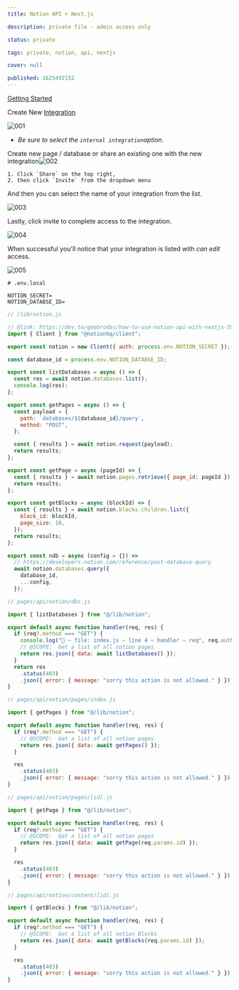 ```yaml
---
title: Notion API + Next.js

description: private file - admin access only

status: private

tags: private, notion, api, nextjs

cover: null

published: 1625492152
---
```


[Getting Started](https://developers.notion.com/docs/getting-started)

Create New [Integration](https://www.notion.so/my-integrations)

![001](https://cdn.jsdelivr.net/gh/gaurangrshah/_shots@master/scrnshots/001.png)

- _Be sure to select the `internal integration`option._

Create new page / database or share an existing one with the new integration![002](/Users/bunty/Downloads/002.png)

    1. Click `Share` on the top right,
    2. then click `Invite` from the dropdown menu

And then you can select the name of your integration from the list.

![003](/Users/bunty/Downloads/003.png)

Lastly, click invite to complete access to the integration.

![004](/Users/bunty/Downloads/004.png)

When successful you'll notice that your integration is listed with _can edit_ access.

![005](/Users/bunty/Downloads/005.png)

```
# .env.local

NOTION_SECRET=
NOTION_DATABSE_ID=
```

```js
// /lib/notion.js

// @link: https://dev.to/geobrodas/how-to-use-notion-api-with-nextjs-5940#making-a-new-integration
import { Client } from "@notionhq/client";

export const notion = new Client({ auth: process.env.NOTION_SECRET });

const database_id = process.env.NOTION_DATABSE_ID;

export const listDatabases = async () => {
  const res = await notion.databases.list();
  console.log(res);
};

export const getPages = async () => {
  const payload = {
    path: `databases/${database_id}/query`,
    method: "POST",
  };

  const { results } = await notion.request(payload);
  return results;
};

export const getPage = async (pageId) => {
  const { results } = await notion.pages.retrieve({ page_id: pageId });
  return results;
};

export const getBlocks = async (blockId) => {
  const { results } = await notion.blocks.children.list({
    block_id: blockId,
    page_size: 10,
  });
  return results;
};

export const ndb = async (config = {}) =>
  // https://developers.notion.com/reference/post-database-query
  await notion.databases.query({
    database_id,
    ...config,
  });
```

```js
// pages/api/notion/dbs.js

import { listDatabases } from "@/lib/notion";

export default async function handler(req, res) {
  if (req?.method === "GET") {
    console.log("🚀 ~ file: index.js ~ line 4 ~ handler ~ req", req.auth);
    // @SCOPE:  Get a list of all notion pages
    return res.json({ data: await listDatabases() });
  }
  return res
    .status(403)
    .json({ error: { message: "sorry this action is not allowed." } });
}
```

```js
// pages/api/notion/pages/index.js

import { getPages } from "@/lib/notion";

export default async function handler(req, res) {
  if (req?.method === "GET") {
    // @SCOPE:  Get a list of all notion pages
    return res.json({ data: await getPages() });
  }

  res
    .status(403)
    .json({ error: { message: "sorry this action is not allowed." } });
}
```

```js
// pages/api/notion/pages/[id].js

import { getPage } from "@/lib/notion";

export default async function handler(req, res) {
  if (req?.method === "GET") {
    // @SCOPE:  Get a list of all notion pages
    return res.json({ data: await getPage(req.params.id) });
  }

  res
    .status(403)
    .json({ error: { message: "sorry this action is not allowed." } });
}
```

```js
// pages/api/notion/content/[id].js

import { getBlocks } from "@/lib/notion";

export default async function handler(req, res) {
  if (req?.method === "GET") {
    // @SCOPE:  Get a list of all notion Blocks
    return res.json({ data: await getBlocks(req.params.id) });
  }

  res
    .status(403)
    .json({ error: { message: "sorry this action is not allowed." } });
}
```
